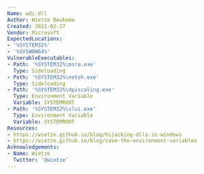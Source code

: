 ```yaml
---
Name: wdi.dll
Author: Wietze Beukema
Created: 2021-02-27
Vendor: Microsoft
ExpectedLocations:
- '%SYSTEM32%'
- '%SYSWOW64%'
VulnerableExecutables:
- Path: '%SYSTEM32%\msra.exe'
  Type: Sideloading
- Path: '%SYSTEM32%\netsh.exe'
  Type: Sideloading
- Path: '%SYSTEM32%\dpiscaling.exe'
  Type: Environment Variable
  Variable: SYSTEMROOT
- Path: '%SYSTEM32%\slui.exe'
  Type: Environment Variable
  Variable: SYSTEMROOT
Resources:
- https://wietze.github.io/blog/hijacking-dlls-in-windows
- https://wietze.github.io/blog/save-the-environment-variables
Acknowledgements:
- Name: Wietze
  Twitter: '@wietze'
---
```


